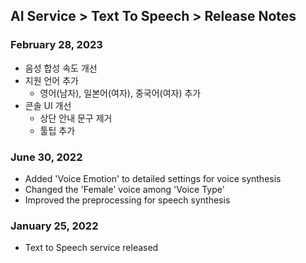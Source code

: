 ## AI Service > Text To Speech > Release Notes

### February 28, 2023

* 음성 합성 속도 개선
* 지원 언어 추가
    * 영어(남자), 일본어(여자), 중국어(여자) 추가
* 콘솔 UI 개선
    * 상단 안내 문구 제거
    * 툴팁 추가

### June 30, 2022
* Added 'Voice Emotion' to detailed settings for voice synthesis
* Changed the 'Female' voice among 'Voice Type'
* Improved the preprocessing for speech synthesis

### January 25, 2022
* Text to Speech service released
